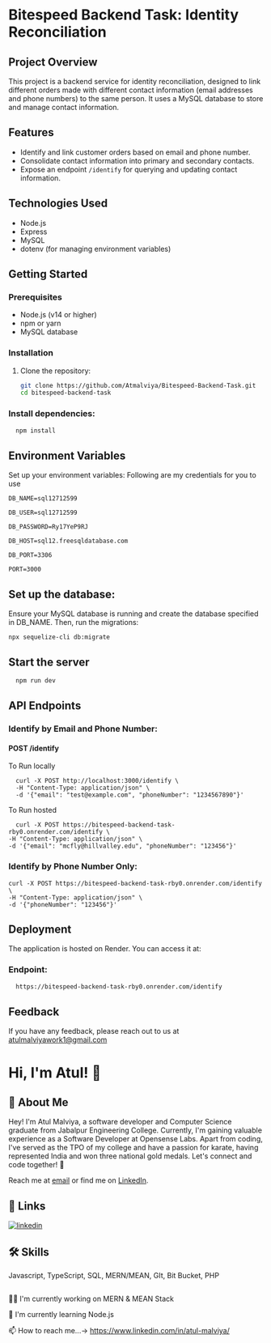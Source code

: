 # Bitespeed Backend Task: Identity Reconciliation

## Project Overview

This project is a backend service for identity reconciliation, designed to link different orders made with different contact information (email addresses and phone numbers) to the same person. It uses a MySQL database to store and manage contact information.

## Features

- Identify and link customer orders based on email and phone number.
- Consolidate contact information into primary and secondary contacts.
- Expose an endpoint `/identify` for querying and updating contact information.

## Technologies Used

- Node.js
- Express
- MySQL
- dotenv (for managing environment variables)

## Getting Started

### Prerequisites

- Node.js (v14 or higher)
- npm or yarn
- MySQL database

### Installation

1. Clone the repository:
   ```sh
   git clone https://github.com/Atmalviya/Bitespeed-Backend-Task.git
   cd bitespeed-backend-task

### Install dependencies:

```bash
  npm install

```
    
## Environment Variables

Set up your environment variables:
Following are my credentials for you to use

`DB_NAME=sql12712599`

`DB_USER=sql12712599`

`DB_PASSWORD=Ry17YeP9RJ`

`DB_HOST=sql12.freesqldatabase.com`

`DB_PORT=3306`

`PORT=3000`

## Set up the database:
Ensure your MySQL database is running and create the database specified in DB_NAME. Then, run the migrations:

`npx sequelize-cli db:migrate`


## Start the server

```bash
  npm run dev
```


## API Endpoints

### Identify by Email and Phone Number:
#### POST /identify
To Run locally
```http
  curl -X POST http://localhost:3000/identify \ 
  -H "Content-Type: application/json" \ 
  -d '{"email": "test@example.com", "phoneNumber": "1234567890"}'
```
To Run hosted
```http
  curl -X POST https://bitespeed-backend-task-rby0.onrender.com/identify \
-H "Content-Type: application/json" \
-d '{"email": "mcfly@hillvalley.edu", "phoneNumber": "123456"}'
```

### Identify by Phone Number Only:
```http
curl -X POST https://bitespeed-backend-task-rby0.onrender.com/identify \
-H "Content-Type: application/json" \
-d '{"phoneNumber": "123456"}'

```
## Deployment

The application is hosted on Render. You can access it at:

### Endpoint: 
```bash
  https://bitespeed-backend-task-rby0.onrender.com/identify
```


## Feedback

If you have any feedback, please reach out to us at atulmalviyawork1@gmail.com


# Hi, I'm Atul! 👋


## 🚀 About Me


Hey! I'm Atul Malviya, a software developer and Computer Science graduate from Jabalpur Engineering College. Currently, I'm gaining valuable experience as a Software Developer at Opensense Labs. Apart from coding, I've served as the TPO of my college and have a passion for karate, having represented India and won three national gold medals. Let's connect and code together! 🚀

Reach me at [email](mailto:atulmalviyawork@gmail.com) or find me on [LinkedIn](https://www.linkedin.com/in/atul-malviya/).


## 🔗 Links

[![linkedin](https://img.shields.io/badge/linkedin-0A66C2?style=for-the-badge&logo=linkedin&logoColor=white)](https://www.linkedin.com/in/atul-malviya/)



## 🛠 Skills
Javascript, TypeScript, SQL, MERN/MEAN, GIt, Bit Bucket, PHP


## 
👩‍💻 I'm currently working on MERN & MEAN Stack

🧠 I'm currently learning Node.js

📫 How to reach me...-> https://www.linkedin.com/in/atul-malviya/

